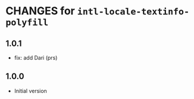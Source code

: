 # CHANGES for `intl-locale-textinfo-polyfill`

## 1.0.1

- fix: add Dari (prs)

## 1.0.0

- Initial version
